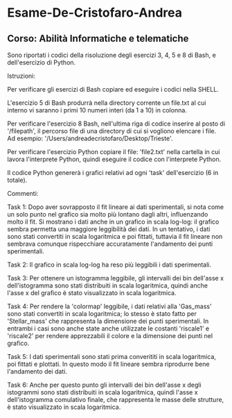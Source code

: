 # Esame-De-Cristofaro-Andrea
## Corso: Abilità Informatiche e telematiche

Sono riportati i codici della risoluzione degli esercizi 3, 4, 5 e 8 di Bash, e dell'esercizio di Python. 

Istruzioni:

Per verificare gli esercizi di Bash copiare ed eseguire i codici nella SHELL.

L'esercizio 5 di Bash produrrà nella directory corrente un file.txt al cui interno vi saranno i primi 10 numeri interi (da 1 a 10) in colonna. 

Per verificare l'esercizio 8 Bash, nell'ultima riga di codice inserire al posto di '/filepath', il percorso file di una directory di cui si vogliono elencare i file. Ad esempio: '/Users/andreadecristofaro/Desktop/Trieste'.

Per verificare l'esercizio Python copiare il file: 'file2.txt' nella cartella in cui lavora l'interprete Python, quindi eseguire il codice con l'interprete Python.

Il codice Python genererà i grafici relativi ad ogni 'task' dell'esercizio (6 in totale).

Commenti:

Task 1: Dopo aver sovrapposto il fit lineare ai dati sperimentali, si nota come un solo punto nel grafico sia molto più lontano dagli altri, influenzando molto il fit. 
Si mostrano i dati anche in un grafico in scala log-log: il grafico sembra permetta una maggiore leggibilità dei dati. In un tentativo, i dati sono stati convertiti in scala logaritmica e poi fittati, tuttavia il fit lineare non sembrava comunque rispecchiare accuratamente l'andamento dei punti sperimentali. 

Task 2: Il grafico in scala log-log ha reso più leggibili i dati sperimentali.

Task 3: Per ottenere un istogramma leggibile, gli intervalli dei bin dell'asse x dell'istogramma sono stati distribuiti in scala logaritmica, quindi anche l'asse x del grafico è stato visualizzato in scala logaritmica.

Task 4: Per rendere la 'colormap' leggibile, i dati relativi alla 'Gas_mass' sono stati convertiti in scala logaritmica; lo stesso è stato fatto per 'Stellar_mass' che rappresenta la dimensione dei punti sperimentali. In entrambi i casi sono anche state anche utilizzate le costanti 'riscale1' e 'riscale2' per rendere apprezzabili il colore e la dimensione dei punti nel grafico.

Task 5: I dati sperimentali sono stati prima converititi in scala logaritmica, poi fittati e plottati. In questo modo il fit lineare sembra riprodurre bene l'andamento dei dati.

Task 6: Anche per questo punto gli intervalli dei bin dell'asse x degli istogrammi sono stati distribuiti in scala logaritmica, quindi l'asse x dell'istogramma comulativo finale, che rappresenta le masse delle strutture, è stato visualizzato in scala logaritmica.
